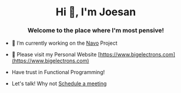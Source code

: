 <h1 align="center">Hi 👋, I'm Joesan</h1>
<h3 align="center">Welcome to the place where I'm most pensive!</h3>

- 🔭 I’m currently working on the [Navo](https://navo-org.github.io/navo-docs/) Project

- 📝 Please visit my Personal Website [https://www.bigelectrons.com](https://www.bigelectrons.com)

- Have trust in Functional Programming!

- Let's talk! Why not [Schedule a meeting](https://calendly.com/joesandech)
